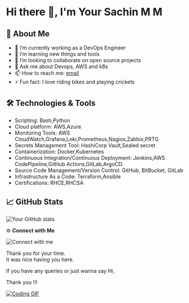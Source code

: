 # Hi there 👋, I'm Your Sachin M M

## 🚀 About Me
- 🔭 I’m currently working as a DevOps Engineer
- 🌱 I’m learning new things and tools
- 👯 I’m looking to collaborate on open source projects
- 💬 Ask me about Devops, AWS and k8s
- 📫 How to reach me: [email](mailto:sachumm127@gmail.com)
- ⚡ Fun fact: I love riding bikes and playing crickets

## 🛠️ Technologies & Tools
- Scripting: Bash,Python
- Cloud platform: AWS,Azure 
- Monitoring Tools: AWS CloudWatch,Grafana,Loki,Prometheus,Nagios,Zabbix,PRTG
- Secrets Management Tool: HashiCorp Vault,Sealed secret
- Containerization: Docker,Kubernetes
- Continuous Integration/Continuous Deployment: Jenkins,AWS CodePipeline,GitHub Actions,GitLab,ArgoCD.
- Source Code Management/Version Control: GitHub, BitBucket, GitLab
- Infrastructure As a Code: Terraform,Ansible
- Certifications: RHCE,RHCSA

## 📈 GitHub Stats

![Your GitHub stats](https://github-readme-stats.vercel.app/api?username=sachumm127&show_icons=true&theme=tokyonight)



⚙️ **Connect with Me**

![Connect with me](https://camo.githubusercontent.com/a1b1abd42aca5f76f3a9703310101aaaa81465052764f56b499534149c091d76/68747470733a2f2f726561646d652d747970696e672d7376672e6865726f6b756170702e636f6d3f636f6c6f723d3530383265322673697a653d34302663656e7465723d74727565267643656e7465723d747275652677696474683d353530266865696768743d3430266c696e65733d436f6e6e6563742b776974682b6d65)

Thank you for your time.  
It was nice having you here.

If you have any queries or just wanna say Hi,  

Thank you !!!

[![Coding GIF](https://camo.githubusercontent.com/d552948e7884c41fde2d32b9221d79f0df2076c7d824aaab954ca93f53d95884/68747470733a2f2f6d656469612e67697068792e636f6d2f6d656469612f6876524a434c467a6361737252346961377a2f67697068792e676966)](https://your-link-here.com)

